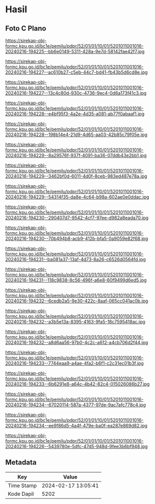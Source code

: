 # Hasil

## Foto C Plano

https://sirekap-obj-formc.kpu.go.id/bc1e/pemilu/pdpr/52/01/01/10/01/5201011001016-20240216-194225--bb6e0149-5311-428a-9e7d-58142fae42f7.jpg

https://sirekap-obj-formc.kpu.go.id/bc1e/pemilu/pdpr/52/01/01/10/01/5201011001016-20240216-194227--ac610b27-c5eb-44c7-bd41-fb43b5d6cd8e.jpg

https://sirekap-obj-formc.kpu.go.id/bc1e/pemilu/pdpr/52/01/01/10/01/5201011001016-20240216-194227--13c4c80d-930c-4736-9ec4-0d6a173f41c3.jpg

https://sirekap-obj-formc.kpu.go.id/bc1e/pemilu/pdpr/52/01/01/10/01/5201011001016-20240216-194228--e4bf95f3-4a2e-4d35-a081-ab77f0abaaf1.jpg

https://sirekap-obj-formc.kpu.go.id/bc1e/pemilu/pdpr/52/01/01/10/01/5201011001016-20240216-194228--198b14e4-21d9-4d65-aa03-42b85c79f05e.jpg

https://sirekap-obj-formc.kpu.go.id/bc1e/pemilu/pdpr/52/01/01/10/01/5201011001016-20240216-194229--8a29576f-937f-4091-ba36-07ddb43e2bb1.jpg

https://sirekap-obj-formc.kpu.go.id/bc1e/pemilu/pdpr/52/01/01/10/01/5201011001016-20240216-194229--3462bf0d-6011-4d0f-8ceb-983ed487e78a.jpg

https://sirekap-obj-formc.kpu.go.id/bc1e/pemilu/pdpr/52/01/01/10/01/5201011001016-20240216-194229--54314f35-da8e-4c64-b98a-602ae0e0ddac.jpg

https://sirekap-obj-formc.kpu.go.id/bc1e/pemilu/pdpr/52/01/01/10/01/5201011001016-20240216-194230--290407d7-9542-4cf7-97ee-d982a8eada70.jpg

https://sirekap-obj-formc.kpu.go.id/bc1e/pemilu/pdpr/52/01/01/10/01/5201011001016-20240216-194230--70b494b8-acb9-412b-bfa5-0a9059e82f68.jpg

https://sirekap-obj-formc.kpu.go.id/bc1e/pemilu/pdpr/52/01/01/10/01/5201011001016-20240216-194231--ba081a37-13af-4d73-8a26-c6526d0564fd.jpg

https://sirekap-obj-formc.kpu.go.id/bc1e/pemilu/pdpr/52/01/01/10/01/5201011001016-20240216-194231--118c9838-8c56-496f-a6e8-60f9499d6ed5.jpg

https://sirekap-obj-formc.kpu.go.id/bc1e/pemilu/pdpr/52/01/01/10/01/5201011001016-20240216-194232--6cedb2a5-9e30-422c-8aaf-065cc041ac0b.jpg

https://sirekap-obj-formc.kpu.go.id/bc1e/pemilu/pdpr/52/01/01/10/01/5201011001016-20240216-194232--a3b5e13a-8395-4163-9fa5-18c7595418ac.jpg

https://sirekap-obj-formc.kpu.go.id/bc1e/pemilu/pdpr/52/01/01/10/01/5201011001016-20240216-194232--a8d6aa56-97b0-4c2c-a612-a4cb706d2f44.jpg

https://sirekap-obj-formc.kpu.go.id/bc1e/pemilu/pdpr/52/01/01/10/01/5201011001016-20240216-194233--7744eaa9-a4ae-4fa2-b6f1-c2c31ec01b3f.jpg

https://sirekap-obj-formc.kpu.go.id/bc1e/pemilu/pdpr/52/01/01/10/01/5201011001016-20240216-194233--6b6291e8-a64c-4b42-82c4-015026086b27.jpg

https://sirekap-obj-formc.kpu.go.id/bc1e/pemilu/pdpr/52/01/01/10/01/5201011001016-20240216-194234--67020114-587a-4377-97de-9ac7afc778c4.jpg

https://sirekap-obj-formc.kpu.go.id/bc1e/pemilu/pdpr/52/01/01/10/01/5201011001016-20240216-194234--ee9f86d5-4a4f-479e-ba0f-ea287e869d82.jpg

https://sirekap-obj-formc.kpu.go.id/bc1e/pemilu/pdpr/52/01/01/10/01/5201011001016-20240216-194226--5439780e-5dfc-47d5-948d-9fee3b6bf948.jpg


## Metadata

| Key        | Value               |
| ---------- | ------------------- |
| Time Stamp | 2024-02-17 13:05:41 |
| Kode Dapil | 5202                |



